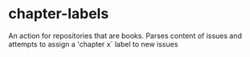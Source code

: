 # chapter-labels
An action for repositories that are books. Parses content of issues and attempts to assign a 'chapter x` label to new issues

